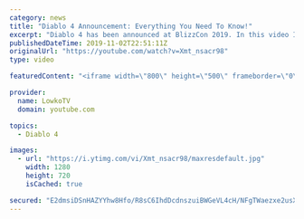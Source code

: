```yaml
---
category: news
title: "Diablo 4 Announcement: Everything You Need To Know!"
excerpt: "Diablo 4 has been announced at BlizzCon 2019. In this video I go over everything you need to know about this upcoming Blizzard Entertainment game."
publishedDateTime: 2019-11-02T22:51:11Z
originalUrl: "https://youtube.com/watch?v=Xmt_nsacr98"
type: video

featuredContent: "<iframe width=\"800\" height=\"500\" frameborder=\"0\" src=\"https://www.youtube.com/embed/Xmt_nsacr98\" allow=\"accelerometer; autoplay; encrypted-media; gyroscope; picture-in-picture\" allowfullscreen></iframe>"

provider:
  name: LowkoTV
  domain: youtube.com

topics:
  - Diablo 4

images:
  - url: "https://i.ytimg.com/vi/Xmt_nsacr98/maxresdefault.jpg"
    width: 1280
    height: 720
    isCached: true

secured: "E2dmsiDSnHAZYYhw8Hfo/R8sC6IhdDcdnszuiBWGeVL4cH/NFgTWaezxe2usX8J3zb/dDyOU6bp97KCmHDi2gKmyxRothpLM5q+XQwblJ5PV+VkEnP+QYAt1ntLq2QBG5boPpEK7C9r0UCxXJ/nF7Rycm1KmT004CYylBwTFR9YmDDPQhVq3EqFllIGTWfRUD1V0PM7tCKK1QXOHsMfxmanTF60Epty603cGiufO00Od/aqmSy4ZVFevJCNCnLGXdfMtM72M3tsY+0kUxvlVyq30YQ8zu1x3UxHBpfMla9OJECMESyM7L+l2D4+UxlTk1facyT0ozPwFT0jsOlyQRJQFiqFuy91Ax4Qlci7kvSkmwYhGYOe0tw2HG0hM9PoCS2GQG85t7fKyW9iu4s4A5mwmQTRp0zTr5dmUC6M7Z8uOz1XlUVkTCifkEhQs6YTA;oQ7iF4tiYHWuXIVKZqzQbA=="
---
```


